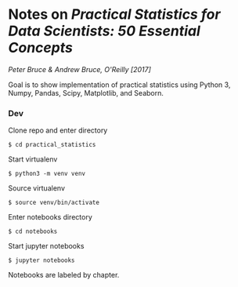 # Notes on *Practical Statistics for Data Scientists: 50 Essential Concepts*

*Peter Bruce & Andrew Bruce, O'Reilly [2017]*

 Goal is to show implementation of practical statistics using Python 3, Numpy, Pandas, Scipy, Matplotlib, and Seaborn.

### Dev

Clone repo and enter directory

`$ cd practical_statistics`

Start virtualenv

`$ python3 -m venv venv`

Source virtualenv

`$ source venv/bin/activate`

Enter notebooks directory

`$ cd notebooks`

Start jupyter notebooks

`$ jupyter notebooks`

Notebooks are labeled by chapter.
